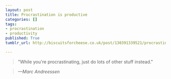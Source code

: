 ```yaml
---
layout: post
title: Procrastination is productive
categories: []
tags:
- procrastination
- productivity
published: True
tumblr_url: http://biscuitsforcheese.co.uk/post/130391339521/procrastination-is-productive

---
```


> "While you're procrastinating, just do lots of other stuff instead."

> <cite>&mdash;Marc Andreessen</cite>